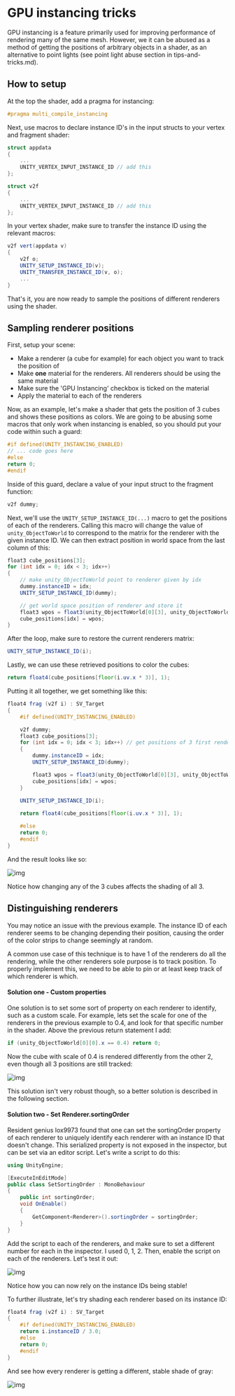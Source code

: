 # GPU instancing tricks

GPU instancing is a feature primarily used for improving performance of rendering many of the same mesh. However, we it can be abused as a method of getting the positions of arbitrary objects in a shader, as an alternative to point lights (see point light abuse section in tips-and-tricks.md).

## How to setup
At the top the shader, add a pragma for instancing:
```glsl
#pragma multi_compile_instancing
```

Next, use macros to declare instance ID's in the input structs to your vertex and fragment shader:
```glsl
struct appdata
{
    ...
    UNITY_VERTEX_INPUT_INSTANCE_ID // add this
};

struct v2f
{
    ...
    UNITY_VERTEX_INPUT_INSTANCE_ID // add this
};
```

In your vertex shader, make sure to transfer the instance ID using the relevant macros:
```glsl
v2f vert(appdata v)
{
    v2f o;
    UNITY_SETUP_INSTANCE_ID(v);
    UNITY_TRANSFER_INSTANCE_ID(v, o);
    ...
}
```
That's it, you are now ready to sample the positions of different renderers using the shader.

## Sampling renderer positions
First, setup your scene:
- Make a renderer (a cube for example) for each object you want to track the position of
- Make **one** material for the renderers. All renderers should be using the same material
- Make sure the 'GPU Instancing' checkbox is ticked on the material
- Apply the material to each of the renderers

Now, as an example, let's make a shader that gets the position of 3 cubes and shows these positions as colors. We are going to be abusing some macros that only work when instancing is enabled, so you should put your code within such a guard:
```glsl
#if defined(UNITY_INSTANCING_ENABLED)
// ... code goes here
#else
return 0;
#endif
```

Inside of this guard, declare a value of your input struct to the fragment function:
```glsl
v2f dummy;
```

Next, we'll use the `UNITY_SETUP_INSTANCE_ID(...)` macro to get the positions of each of the renderers. Calling this macro will change the value of `unity_ObjectToWorld` to correspond to the matrix for the renderer with the given instance ID. We can then extract position in world space from the last column of this:
```glsl
float3 cube_positions[3];
for (int idx = 0; idx < 3; idx++)
{
    // make unity_ObjectToWorld point to renderer given by idx
    dummy.instanceID = idx; 
    UNITY_SETUP_INSTANCE_ID(dummy);

    // get world space position of renderer and store it
    float3 wpos = float3(unity_ObjectToWorld[0][3], unity_ObjectToWorld[1][3], unity_ObjectToWorld[2][3]);
    cube_positions[idx] = wpos;
}
```

After the loop, make sure to restore the current renderers matrix:
```glsl
UNITY_SETUP_INSTANCE_ID(i);
```

Lastly, we can use these retrieved positions to color the cubes:
```glsl
return float4(cube_positions[floor(i.uv.x * 3)], 1);
```

Putting it all together, we get something like this:
```glsl
float4 frag (v2f i) : SV_Target
{
    #if defined(UNITY_INSTANCING_ENABLED)

    v2f dummy;
    float3 cube_positions[3];
    for (int idx = 0; idx < 3; idx++) // get positions of 3 first renderers
    {
        dummy.instanceID = idx; 
        UNITY_SETUP_INSTANCE_ID(dummy);

        float3 wpos = float3(unity_ObjectToWorld[0][3], unity_ObjectToWorld[1][3], unity_ObjectToWorld[2][3]);
        cube_positions[idx] = wpos;
    }

    UNITY_SETUP_INSTANCE_ID(i);
    
    return float4(cube_positions[floor(i.uv.x * 3)], 1);

    #else
    return 0;
    #endif
}
```
And the result looks like so:

![img](images/Instance1.gif)

Notice how changing any of the 3 cubes affects the shading of all 3.

## Distinguishing renderers
You may notice an issue with the previous example. The instance ID of each renderer seems to be changing depending their position, causing the order of the color strips to change seemingly at random.

A common use case of this technique is to have 1 of the renderers do all the rendering, while the other renderers sole purpose is to track position. To properly implement this, we need to be able to pin or at least keep track of which renderer is which.

#### Solution one - Custom properties
One solution is to set some sort of property on each renderer to identify, such as a custom scale. For example, lets set the scale for one of the renderers in the previous example to 0.4, and look for that specific number in the shader. Above the previous return statement I add:
```glsl
if (unity_ObjectToWorld[0][0].x == 0.4) return 0;
```
Now the cube with scale of 0.4 is rendered differently from the other 2, even though all 3 positions are still tracked:

![img](image/../images/Instance2.gif)

This solution isn't very robust though, so a better solution is described in the following section.

#### Solution two - Set Renderer.sortingOrder
Resident genius lox9973 found that one can set the sortingOrder property of each renderer to uniquely identify each renderer with an instance ID that doesn't change. This serialized property is not exposed in the inspector, but can be set via an editor script. Let's write a script to do this:

```csharp
using UnityEngine;

[ExecuteInEditMode]
public class SetSortingOrder : MonoBehaviour
{
    public int sortingOrder;
    void OnEnable()
    {
        GetComponent<Renderer>().sortingOrder = sortingOrder;
    }
}
```

Add the script to each of the renderers, and make sure to set a different number for each in the inspector. I used 0, 1, 2. Then, enable the script on each of the renderers. Let's test it out:

![img](images/Instance3.gif)

Notice how you can now rely on the instance IDs being stable!

To further illustrate, let's try shading each renderer based on its instance ID:
```glsl
float4 frag (v2f i) : SV_Target
{
    #if defined(UNITY_INSTANCING_ENABLED)
    return i.instanceID / 3.0;
    #else
    return 0;
    #endif
}
```

And see how every renderer is getting a different, stable shade of gray:

![img](images/Instance4.gif)
